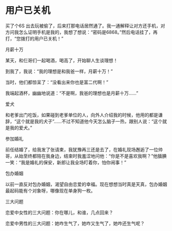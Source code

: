 # 用户已关机

买了个6S 出去玩被偷了，后来打那电话居然通了。我一通解释让对方还手机，对方问我怎么证明手机是我的，我想了想说：“密码是6868。”然后电话挂了，再打，“您拨打的用户已关机！” 

月薪十万 

某天，和仨哥们一起喝酒，喝高了，开始聊人生谈理想！ 

到我了，我说：“我的理想是和我爸一样，月薪十万！” 

当时，他们都惊呆了：“没看出来你也是富二代啊！” 

我端起酒杯，幽幽地说道：“不是啊，我爸的理想也是月薪十万……” 

爱犬 

和老爹出门吃饭，如果碰到老爹单位的人，向外人介绍我的时候，他用的都是谦辞，“这个就是我的犬子”……不过不知道他今天怎么脑子一热，跟别人说：“这个就是我的爱犬。” 

参加婚礼 

前任结婚了，给我发了张请柬，我犹豫再三还是去了，在婚礼现场邂逅了一位帅哥，从始至终都陪在我身边，结束时我羞涩地问他：“你是不是喜欢我啊？”他腼腆一笑：“我是婚礼的保安，新郎让我全场盯着你，怕你闹事！” 

包办婚姻 

以前一直反对包办婚姻，渴望自由恋爱的幸福。现在想想当时真是天真，包办婚姻最起码能有个对象呀，哪像现在单身狗一枚。 

三大问题 

恋爱中女性的三大问题：你在哪儿，和谁，几点回来？ 

恋爱中男性的三大问题：她咋生气了，她咋又生气了，她咋还生气呢？